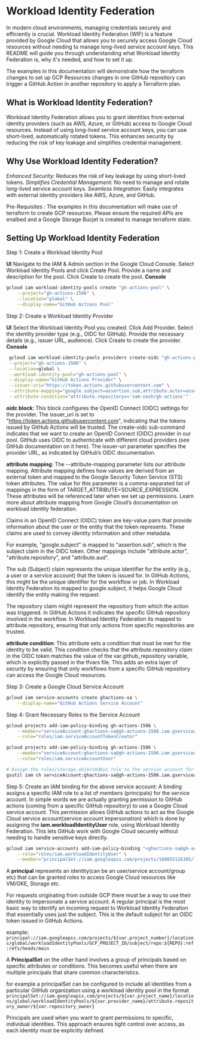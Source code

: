 # Workload Identity Federation

In modern cloud environments, managing credentials securely and efficiently is crucial. Workload Identity Federation (WIF) is a feature provided by Google Cloud that allows you to securely access Google Cloud resources without needing to manage long-lived service account keys. This README will guide you through understanding what Workload Identity Federation is, why it's needed, and how to set it up.

The examples in this documentation will demonstrate how the terraform changes to set up GCP Resources changes in one GitHub repository can trigger a GitHub Action in another repository to apply a Terraform plan.

## What is Workload Identity Federation?

Workload Identity Federation allows you to grant identities from external identity providers (such as AWS, Azure, or GitHub) access to Google Cloud resources. Instead of using long-lived service account keys, you can use short-lived, automatically rotated tokens. This enhances security by reducing the risk of key leakage and simplifies credential management.

## Why Use Workload Identity Federation?

*Enhanced Security:* Reduces the risk of key leakage by using short-lived tokens.
*Simplifies Credential Management:* No need to manage and rotate long-lived service account keys.
*Seamless Integration:* Easily integrates with external identity providers like AWS, Azure, and GitHub.

Pre-Requisites : The examples in this documentation will make use of terraform to create GCP resources. Please ensure the required APIs are enalbed and a Google Storage Bucjet is created to manage terraform state.

## Setting Up Workload Identity Federation

Step 1: Create a Workload Identity Pool

**UI**
Navigate to the IAM & Admin section in the Google Cloud Console.
Select Workload Identity Pools and click Create Pool.
Provide a name and description for the pool.
Click Create to create the pool.
**Console**

   ```sh
   gcloud iam workload-identity-pools create "gh-actions-pool" \
       --project="gh-actions-1506" \
       --location="global" \
       --display-name="GitHub Actions Pool"
   ```

Step 2: Create a Workload Identity Provider

**UI**
Select the Workload Identity Pool you created.
Click Add Provider.
Select the identity provider type (e.g., OIDC for GitHub).
Provide the necessary details (e.g., issuer URL, audience).
Click Create to create the provider.
**Console**

   ```sh
    gcloud iam workload-identity-pools providers create-oidc "gh-actions-provider" \
    --project="gh-actions-1506" \
    --location=global \
    --workload-identity-pool="gh-actions-pool" \
    --display-name="GitHub Actions Provider" \
    --issuer-uri="https://token.actions.githubusercontent.com" \
    --attribute-mapping="google.subject=assertion.sub,attribute.actor=assertion.actor,attribute.repository=assertion.repository,attribute.repository_owner=assertion.repository_owner" \
    --attribute-condition="attribute.repository=='sam-nash/gh-actions'"
   ```

**oidc block**: This block configures the OpenID Connect (OIDC) settings for the provider. The issuer_uri is set to "<https://token.actions.githubusercontent.com>", indicating that the tokens issued by GitHub Actions will be trusted.
The create-oidc sub-command indicates that we want to create an OpenID Connect (OIDC) provider in our pool. GitHub uses OIDC to authenticate with different cloud providers (see GitHub documentation on it here). The issuer-uri parameter specifies the provider URL, as indicated by GitHub’s OIDC documentation.

**attribute mapping**:
The --attribute-mapping parameter lists our attribute mapping. Attribute mapping defines how values are derived from an external token and mapped to the Google Security Token Service (STS) token attributes. The value for this parameter is a comma-separated list of mappings in the form of TARGET_ATTRIBUTE=SOURCE_EXPRESSION. These attributes will be referenced later when we set up permissions.
Learn more about attribute mapping from Google Cloud’s documentation on workload identity federation.

Claims in an OpenID Connect (OIDC) token are key-value pairs that provide information about the user or the entity that the token represents. These claims are used to convey identity information and other metadata.

For example, "google.subject" is mapped to "assertion.sub", which is the subject claim in the OIDC token. Other mappings include "attribute.actor", "attribute.repository", and "attribute.aud".

The sub (Subject) claim represents the unique identifier for the entity (e.g., a user or a service account) that the token is issued for.
In GitHub Actions, this might be the unique identifier for the workflow or job.
In Workload Identity Federation its mapped to google.subject, it helps Google Cloud identify the entity making the request.

The repository claim might represent the repository from which the action was triggered.
In GitHub Actions it indicates the specific GitHub repository involved in the workflow.
In Workload Identity Federation its mapped to attribute.repository, ensuring that only actions from specific repositories are trusted.

**attribute condition**: This attribute sets a condition that must be met for the identity to be valid. This condition checks that the attribute.repository claim in the OIDC token matches the value of the var.github_repository variable, which is explicitly passed in the tfvars file. This adds an extra layer of security by ensuring that only workflows from a specific GitHub repository can access the Google Cloud resources.

Step 3: Create a Google Cloud Service Account

   ```sh
   gcloud iam service-accounts create ghactions-sa \
       --display-name="GitHub Actions Service Account"
   ```

Step 4: Grant Necessary Roles to the Service Account

   ```sh
   gcloud projects add-iam-policy-binding gh-actions-1506 \
       --member="serviceAccount:ghactions-sa@gh-actions-1506.iam.gserviceaccount.com" \
       --role="roles/iam.serviceAccountTokenCreator"

  gcloud projects add-iam-policy-binding gh-actions-1506 \
       --member="serviceAccount:ghactions-sa@gh-actions-1506.iam.gserviceaccount.com" \
       --role="roles/iam.serviceAccountUser"

# Assign the roles/storage.objectAdmin role to the service account for the terraform state bucket 
  gsutil iam ch serviceAccount:ghactions-sa@gh-actions-1506.iam.gserviceaccount.com:objectAdmin gs://gh-actions-1506-tfstate

```

Step 5: Create an IAM binding for the above service account:
A binding assigns a specific IAM role to a list of members (principals) for the service account. In simple words we are actually granting permission to GitHub actions (coming from a specific GitHub repository) to use a Google Cloud service account.
This permission allows GitHub actions to act as the Google Cloud service account(service account impersonation) which is done by assigning the **iam.workloadIdentityUser** role, using Workload Identity Federation. This lets GitHub work with Google Cloud securely without needing to handle sensitive keys directly.

```sh
gcloud iam service-accounts add-iam-policy-binding "<ghactions-sa@gh-actions-1506.iam.gserviceaccount.com>" \
    --role="roles/iam.workloadIdentityUser" \
    --member="principalSet://iam.googleapis.com/projects/180855126385/locations/global/workloadIdentityPools/gh-actions-pool/attribute.repository/sam-nash/gh-actions"
```

A **principal** represents an identity(can be an user/service account/group etc) that can be granted roles to access Google Cloud resources like VM/GKE, Storage etc.

For requests originating from outside GCP there must be a way to use their identity to impersonate a service account. A regular principal is the most basic way to identify an incoming request to Workload Identity Federation that essentially uses just the subject.
This is the default subject for an OIDC token issued in GitHub Actions.

example: `principal://iam.googleapis.com/projects/${var.project_number}/locations/global/workloadIdentityPools/GCP_PROJECT_ID/subject/repo:${REPO}:ref:refs/heads/main`

A **PrincipalSet** on the other hand involves a group of principals based on specific attributes or conditions. This becomes useful when there are multiple principals that share common characteristics.

for example a principalSet can be configured to include all identities from a particular GitHub organization using a workload identity pool in the format `principalSet://iam.googleapis.com/projects/${var.project_name}/locations/global/workloadIdentityPools/${var.provider_name}/attribute.repository_owner/${var.repository_owner}`

Principals are used when you want to grant permissions to specific, individual identities. This approach ensures tight control over access, as each identity must be explicitly defined.
